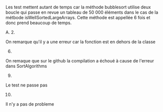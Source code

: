 Les test mettent autant de temps car la méthode bubblesort utilise
deux boucle qui passe en revue un tableau de 50 000 éléments dans le cas de la métbode isWellSortedLargeArrays.
Cette méthode est appellée 6 fois et donc prend beaucoup de temps.

A.
2.

On remarque qu'il y a une erreur car la fonction est en dehors de la classe

6.

On remaque que sur le github la compilation a échoué à cause de l'erreur dans SortAlgorithms

9.

Le test ne passe pas

10.

Il n'y a pas de probleme